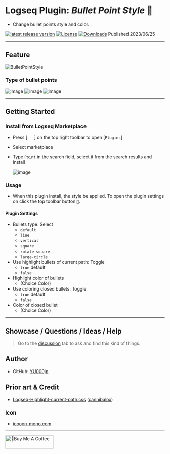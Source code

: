 # Logseq Plugin: *Bullet Point Style* 🔷

- Change bullet points style and color.

[![latest release version](https://img.shields.io/github/v/release/YU000jp/logseq-plugin-bullet-point-style)](https://github.com/YU000jp/logseq-plugin-bullet-point-style/releases)
[![License](https://img.shields.io/github/license/YU000jp/logseq-plugin-bullet-point-style?color=blue)](https://github.com/YU000jp/logseq-plugin-bullet-point-style/LICENSE)
[![Downloads](https://img.shields.io/github/downloads/YU000jp/logseq-plugin-bullet-point-style/total.svg)](https://github.com/YU000jp/logseq-plugin-bullet-point-style/releases)
 Published 2023/06/25

---

## Feature

![BulletPointStyle](https://github.com/YU000jp/logseq-plugin-bullet-point-style/assets/111847207/0cf96512-62d6-473b-816c-bf21e7820f64)

### Type of bullet points

![image](https://github.com/YU000jp/logseq-plugin-bullet-point-style/assets/111847207/1587d95b-272e-480f-b600-c84821aebce8) ![image](https://github.com/YU000jp/logseq-plugin-bullet-point-style/assets/111847207/38c93c02-f5ab-440e-b60f-b95611b8b503) ![image](https://github.com/YU000jp/logseq-plugin-bullet-point-style/assets/111847207/ecee0269-551b-4894-82d1-78506db75d0c)

---

## Getting Started

### Install from Logseq Marketplace

- Press [`---`] on the top right toolbar to open [`Plugins`]
- Select marketplace
- Type `Point` in the search field, select it from the search results and install

  ![image](https://github.com/YU000jp/logseq-plugin-bullet-point-style/assets/111847207/8c301202-8a77-497e-80cc-730c45054e3b)

### Usage

- When this plugin install, the style be applied. To open the plugin settings on click the top toolbar button `🔷`.

#### Plugin Settings

- Bullets type: Select
  - `default`
  - `line`
  - `vertical`
  - `square`
  - `rotate-square`
  - `large-circle`
- Use highlight bullets of current path: Toggle
  - `true` default
  - `false`
- Highlight color of bullets
  - (Choice Color)
- Use coloring closed bullets: Toggle
  - `true` default
  - `false`
- Color of closed bullet
  - (Choice Color)

---

## Showcase / Questions / Ideas / Help

> Go to the [discussion](https://github.com/YU000jp/logseq-plugin-bullet-point-style/discussions) tab to ask and find this kind of things.

## Author

- GitHub: [YU000jp](https://github.com/YU000jp)

## Prior art & Credit

- [Logseq-Highlight-current-path.css](https://github.com/cannibalox/logseq-dark-hpx#logseq-scroll-sidebarcss) ([cannibalox](https://github.com/cannibalox))

### Icon

- [icooon-mono.com](https://icooon-mono.com/12841-%e3%83%9f%e3%82%ad%e3%82%b5%e3%83%bc%ef%bc%88%e9%9f%b3%e6%a5%bd%ef%bc%89%e3%81%ae%e3%82%a2%e3%82%a4%e3%82%b3%e3%83%b36/)

---

<a href="https://www.buymeacoffee.com/yu000japan" target="_blank"><img src="https://cdn.buymeacoffee.com/buttons/v2/default-violet.png" alt="🍌Buy Me A Coffee" style="height: 42px;width: 152px" ></a>
